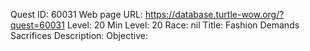 Quest ID: 60031
Web page URL: https://database.turtle-wow.org/?quest=60031
Level: 20
Min Level: 20
Race: nil
Title: Fashion Demands Sacrifices
Description: 
Objective: 
